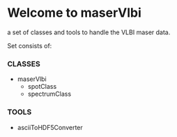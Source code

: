 # Welcome to maserVlbi
a set of classes and tools to handle the VLBI maser data.

Set consists of:

### CLASSES ###

- maserVlbi
    -  spotClass
    -  spectrumClass


### TOOLS ###
- asciiToHDF5Converter
